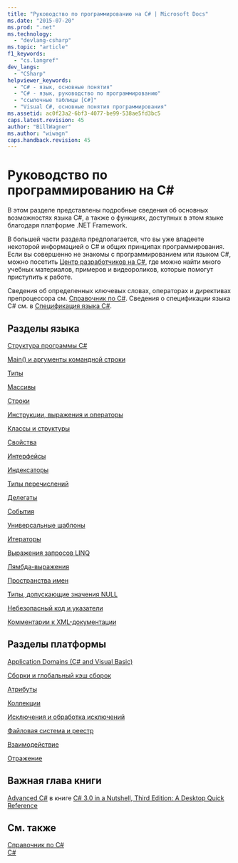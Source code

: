 ```yaml
---
title: "Руководство по программированию на C# | Microsoft Docs"
ms.date: "2015-07-20"
ms.prod: ".net"
ms.technology: 
  - "devlang-csharp"
ms.topic: "article"
f1_keywords: 
  - "cs.langref"
dev_langs: 
  - "CSharp"
helpviewer_keywords: 
  - "C# - язык, основные понятия"
  - "C# - язык, руководство по программированию"
  - "ссылочные таблицы [C#]"
  - "Visual C#, основные понятия программирования"
ms.assetid: ac0f23a2-6bf3-4077-be99-538ae5fd3bc5
caps.latest.revision: 45
author: "BillWagner"
ms.author: "wiwagn"
caps.handback.revision: 45
---
```

# Руководство по программированию на C# #
В этом разделе представлены подробные сведения об основных возможностях языка C\#, а также о функциях, доступных в этом языке благодаря платформе .NET Framework.  
  
 В большей части раздела предполагается, что вы уже владеете некоторой информацией о C\# и общих принципах программирования.  Если вы совершенно не знакомы с программированием или языком C\#, можно посетить [Центр разработчиков на C\#](http://go.microsoft.com/fwlink/?linkid=95125), где можно найти много учебных материалов, примеров и видеороликов, которые помогут приступить к работе.  
  
 Сведения об определенных ключевых словах, операторах и директивах препроцессора см. [Справочник по C\#](../../csharp/language-reference/index.md).  Сведения о спецификации языка C\# см. в [Спецификация языка C\#](../../csharp/language-reference/language-specification.md).  
  
## Разделы языка  
 [Структура программы C\#](../../csharp/programming-guide/inside-a-program/index.md)  
  
 [Main\(\) и аргументы командной строки](../../csharp/programming-guide/main-and-command-args/main-and-command-line-arguments.md)  
  
 [Типы](../../csharp/programming-guide/types/index.md)  
  
 [Массивы](../../csharp/programming-guide/arrays/index.md)  
  
 [Строки](../../csharp/programming-guide/strings/index.md)  
  
 [Инструкции, выражения и операторы](../../csharp/programming-guide/statements-expressions-operators/index.md)  
  
 [Классы и структуры](../../csharp/programming-guide/classes-and-structs/index.md)  
  
 [Свойства](../../csharp/programming-guide/classes-and-structs/properties.md)  
  
 [Интерфейсы](../../csharp/programming-guide/interfaces/index.md)  
  
 [Индексаторы](../../csharp/programming-guide/indexers/index.md)  
  
 [Типы перечислений](../../csharp/programming-guide/enumeration-types.md)  
  
 [Делегаты](../../csharp/programming-guide/delegates/index.md)  
  
 [События](../../csharp/programming-guide/events/index.md)  
  
 [Универсальные шаблоны](../../csharp/programming-guide/generics/index.md)  
  
 [Итераторы](../Topic/Iterators%20\(C%23%20and%20Visual%20Basic\).md)  
  
 [Выражения запросов LINQ](../../csharp/programming-guide/linq-query-expressions/index.md)  
  
 [Лямбда\-выражения](../../csharp/programming-guide/statements-expressions-operators/lambda-expressions.md)  
  
 [Пространства имен](../../csharp/programming-guide/namespaces/index.md)  
  
 [Типы, допускающие значения NULL](../../csharp/programming-guide/nullable-types/index.md)  
  
 [Небезопасный код и указатели](../../csharp/programming-guide/unsafe-code-pointers/index.md)  
  
 [Комментарии к XML\-документации](../../csharp/programming-guide/xmldoc/xml-documentation-comments.md)  
  
## Разделы платформы  
 [Application Domains \(C\# and Visual Basic\)](http://msdn.microsoft.com/ru-ru/1bc2939a-79db-4a4a-a677-4a2ce6de2b1e)  
  
 [Сборки и глобальный кэш сборок](../Topic/Assemblies%20and%20the%20Global%20Assembly%20Cache%20\(C%23%20and%20Visual%20Basic\).md)  
  
 [Атрибуты](../Topic/Attributes%20\(C%23%20and%20Visual%20Basic\).md)  
  
 [Коллекции](../Topic/Collections%20\(C%23%20and%20Visual%20Basic\).md)  
  
 [Исключения и обработка исключений](../../csharp/programming-guide/exceptions/exceptions-and-exception-handling.md)  
  
 [Файловая система и реестр](../../csharp/programming-guide/file-system/file-system-and-the-registry.md)  
  
 [Взаимодействие](../../csharp/programming-guide/interop/interoperability.md)  
  
 [Отражение](../Topic/Reflection%20\(C%23%20and%20Visual%20Basic\).md)  
  
## Важная глава книги  
 [Advanced C\#](http://go.microsoft.com/fwlink/?LinkId=195407) в книге [C\# 3.0 in a Nutshell, Third Edition: A Desktop Quick Reference](http://go.microsoft.com/fwlink/?LinkId=195406)  
  
## См. также  
 [Справочник по C\#](../../csharp/language-reference/index.md)   
 [C\#](../../csharp/csharp.md)